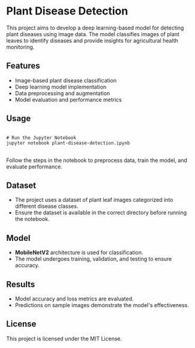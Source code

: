 <!DOCTYPE html>
<html lang="en">
<head>
    <meta charset="UTF-8">
    <meta name="viewport" content="width=device-width, initial-scale=1.0">
    <title>Plant Disease Detection</title>
</head>
<body>

<h1>Plant Disease Detection</h1>

<p>This project aims to develop a deep learning-based model for detecting plant diseases using image data. 
The model classifies images of plant leaves to identify diseases and provide insights for agricultural health monitoring.</p>

<h2>Features</h2>
<ul>
    <li>Image-based plant disease classification</li>
    <li>Deep learning model implementation</li>
    <li>Data preprocessing and augmentation</li>
    <li>Model evaluation and performance metrics</li>
</ul>

<h2>Usage</h2>
<pre>
<code>
# Run the Jupyter Notebook
jupyter notebook plant-disease-detection.ipynb
</code>
</pre>
<p>Follow the steps in the notebook to preprocess data, train the model, and evaluate performance.</p>

<h2>Dataset</h2>
<ul>
    <li>The project uses a dataset of plant leaf images categorized into different disease classes.</li>
    <li>Ensure the dataset is available in the correct directory before running the notebook.</li>
</ul>

<h2>Model</h2>
<ul>
    <li><strong>MobileNetV2</strong> architecture is used for classification.</li>
    <li>The model undergoes training, validation, and testing to ensure accuracy.</li>
</ul>

<h2>Results</h2>
<ul>
    <li>Model accuracy and loss metrics are evaluated.</li>
    <li>Predictions on sample images demonstrate the model's effectiveness.</li>
</ul>

<h2>License</h2>
<p>This project is licensed under the MIT License.</p>

</body>
</html>
